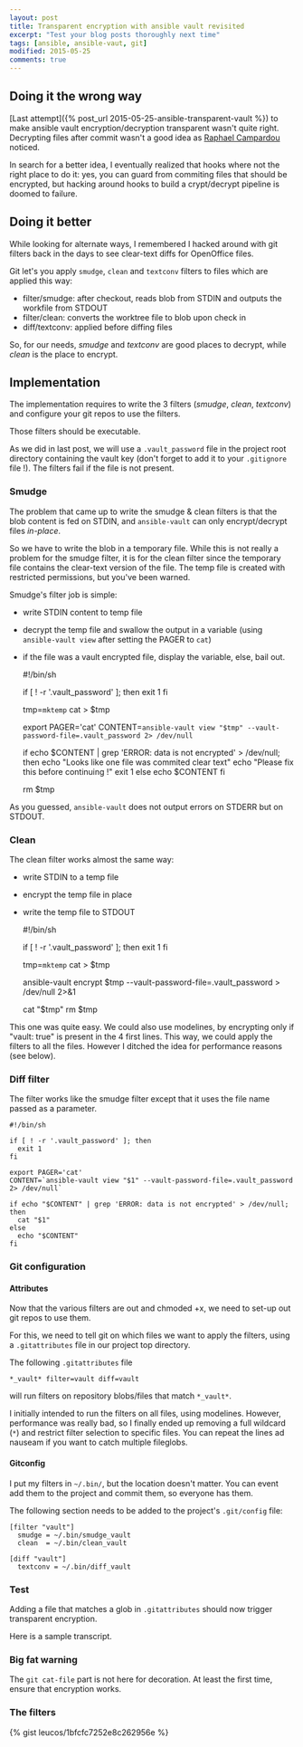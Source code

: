 ```yaml
---
layout: post
title: Transparent encryption with ansible vault revisited
excerpt: "Test your blog posts thoroughly next time"
tags: [ansible, ansible-vaut, git]
modified: 2015-05-25
comments: true
---
```


## Doing it the wrong way

[Last attempt]({% post_url 2015-05-25-ansible-transparent-vault %})
to make ansible vault encryption/decryption transparent wasn't quite
right. Decrypting files after commit wasn't a good idea as
[Raphael Campardou](https://github.com/ralovely) noticed.

In search for a better idea, I eventually realized that hooks where not
the right place to do it: yes, you can guard from commiting files that
should be encrypted, but hacking around hooks to build a crypt/decrypt
pipeline is doomed to failure.

## Doing it better

While looking for alternate ways, I remembered I hacked around with
git filters back in the days to see clear-text diffs for OpenOffice
files.

Git let's you apply `smudge`, `clean` and `textconv` filters to files
which are applied this way:

- filter/smudge: after checkout, reads blob from STDIN and outputs the
  workfile from STDOUT
- filter/clean: converts the worktree file to blob upon check in
- diff/textconv: applied before diffing files

So, for our needs, _smudge_ and _textconv_ are good places to decrypt,
while _clean_ is the place to encrypt.

## Implementation

The implementation requires to write the 3 filters (_smudge_, _clean_,
_textconv_) and configure your git repos to use the filters.

Those filters should be executable.

As we did in last post, we will use a `.vault_password` file in the
project root directory containing the vault key (don't forget to add it
to your `.gitignore` file !). The filters fail if the file is not
present.

### Smudge

The problem that came up to write the smudge & clean filters is that the
blob content is fed on STDIN, and `ansible-vault` can only
encrypt/decrypt files _in-place_.

So we have to write the blob in a temporary file. While this is not
really a problem for the smudge filter, it is for the clean filter since
the temporary file contains the clear-text version of the file. The temp
file is created with restricted permissions, but you've been warned.

Smudge's filter job is simple:
- write STDIN content to temp file
- decrypt the temp file and swallow the output in a variable (using
  `ansible-vault view` after setting the PAGER to `cat`)
- if the file was a vault encrypted file, display the variable, else,
  bail out.

    #!/bin/sh
    
    if [ ! -r '.vault_password' ]; then
      exit 1
    fi
    
    tmp=`mktemp`
    cat > $tmp
    
    export PAGER='cat'
    CONTENT=`ansible-vault view "$tmp" --vault-password-file=.vault_password 2> /dev/null`
    
    if echo $CONTENT | grep 'ERROR: data is not encrypted' > /dev/null; then
      echo "Looks like one file was commited clear text"
      echo "Please fix this before continuing !"
      exit 1
    else
      echo $CONTENT
    fi
    
    rm $tmp

As you guessed, `ansible-vault` does not output errors on STDERR but on
STDOUT.

### Clean

The clean filter works almost the same way:
- write STDIN to a temp file
- encrypt the temp file in place
- write the temp file to STDOUT

    #!/bin/sh
    
    if [ ! -r '.vault_password' ]; then
      exit 1
    fi
    
    tmp=`mktemp`
    cat > $tmp
    
    ansible-vault encrypt $tmp --vault-password-file=.vault_password > /dev/null 2>&1
    
    cat "$tmp"
    rm $tmp
    

This one was quite easy. We could also use modelines, by encrypting only if
"vault: true" is present in the 4 first lines. This way, we could apply
the filters to all the files. However I ditched the idea for performance
reasons (see below).

### Diff filter

The filter works like the smudge filter except that it uses the file
name passed as a parameter.

    #!/bin/sh
    
    if [ ! -r '.vault_password' ]; then
      exit 1
    fi
    
    export PAGER='cat'
    CONTENT=`ansible-vault view "$1" --vault-password-file=.vault_password 2> /dev/null`
    
    if echo "$CONTENT" | grep 'ERROR: data is not encrypted' > /dev/null; then
      cat "$1"
    else
      echo "$CONTENT"
    fi

### Git configuration

#### Attributes

Now that the various filters are out and chmoded +x, we need to set-up
out git repos to use them.

For this, we need to tell git on which files we want to apply the
filters, using a `.gitattributes` file in our project top directory.

The following `.gitattributes` file

    *_vault* filter=vault diff=vault

will run filters on repository blobs/files that match `*_vault*`.

I initially intended to run the filters on all files, using modelines.
However, performance was really bad, so I finally ended up removing a
full wildcard (`*`) and restrict filter selection to specific files.
You can repeat the lines ad nauseam if you want to catch multiple
fileglobs.

#### Gitconfig

I put my filters in `~/.bin/`, but the location doesn't matter. You can
event add them to the project and commit them, so everyone has them.

The following section needs to be added to the project's `.git/config`
file:

    [filter "vault"]
      smudge = ~/.bin/smudge_vault
      clean  = ~/.bin/clean_vault
    
    [diff "vault"]
      textconv = ~/.bin/diff_vault
    

### Test

Adding a file that matches a glob in `.gitattributes` should now trigger
transparent encryption.

Here is a sample transcript.

<script type="text/javascript" src="https://asciinema.org/a/7oaviuh8v2pi39zeojxrn8434.js" id="asciicast-7oaviuh8v2pi39zeojxrn8434" async></script>

### Big fat warning

The `git cat-file` part is not here for decoration. At least the first
time, ensure that encryption works.

### The filters

{% gist leucos/1bfcfc7252e8c262956e %}
